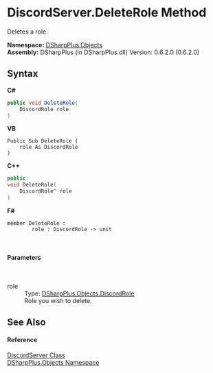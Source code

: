 # DiscordServer.DeleteRole Method 
 

Deletes a role.

**Namespace:**&nbsp;<a href="b70db947-75ff-488f-5245-350c6ca1e522">DSharpPlus.Objects</a><br />**Assembly:**&nbsp;DSharpPlus (in DSharpPlus.dll) Version: 0.6.2.0 (0.6.2.0)

## Syntax

**C#**<br />
``` C#
public void DeleteRole(
	DiscordRole role
)
```

**VB**<br />
``` VB
Public Sub DeleteRole ( 
	role As DiscordRole
)
```

**C++**<br />
``` C++
public:
void DeleteRole(
	DiscordRole^ role
)
```

**F#**<br />
``` F#
member DeleteRole : 
        role : DiscordRole -> unit 

```

<br />

#### Parameters
&nbsp;<dl><dt>role</dt><dd>Type: <a href="81d633fd-2630-c555-696f-75579938368e">DSharpPlus.Objects.DiscordRole</a><br />Role you wish to delete.</dd></dl>

## See Also


#### Reference
<a href="0bea1794-96dc-62e4-4798-1bd4e0abad39">DiscordServer Class</a><br /><a href="b70db947-75ff-488f-5245-350c6ca1e522">DSharpPlus.Objects Namespace</a><br />
